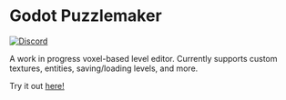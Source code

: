 # Godot Puzzlemaker
[![Discord](https://img.shields.io/discord/678074864346857482?logo=discord&style=flat-square)](https://discord.gg/ASgHfkX/)

A work in progress voxel-based level editor. Currently supports custom textures, entities, saving/loading levels, and more.

Try it out [here!](https://craftablescience.github.io/GodotPuzzlemaker)
